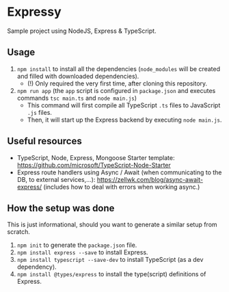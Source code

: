 # Expressy

Sample project using NodeJS, Express & TypeScript.

## Usage
1. `npm install` to install all the dependencies (`node_modules` will be created and filled with downloaded dependencies).
    - (!) Only required the very first time, after cloning this repository.
2. `npm run app` (the `app` script is configured in `package.json` and executes commands `tsc main.ts` and `node main.js`)
    - This command will first compile all TypeScript `.ts` files to JavaScript `.js` files.
    - Then, it will start up the Express backend by executing `node main.js`.

## Useful resources
- TypeScript, Node, Express, Mongoose Starter template: https://github.com/microsoft/TypeScript-Node-Starter
- Express route handlers using Async / Await (when communicating to the DB, to external services,...): https://zellwk.com/blog/async-await-express/ (includes how to deal with errors when working async.)

## How the setup was done
This is just informational, should you want to generate a similar setup from scratch.

1. `npm init` to generate the `package.json` file.
2. `npm install express --save` to install Express.
3. `npm install typescript --save-dev` to install TypeScript (as a dev dependency).
4. `npm install @types/express` to install the type(script) definitions of Express.
